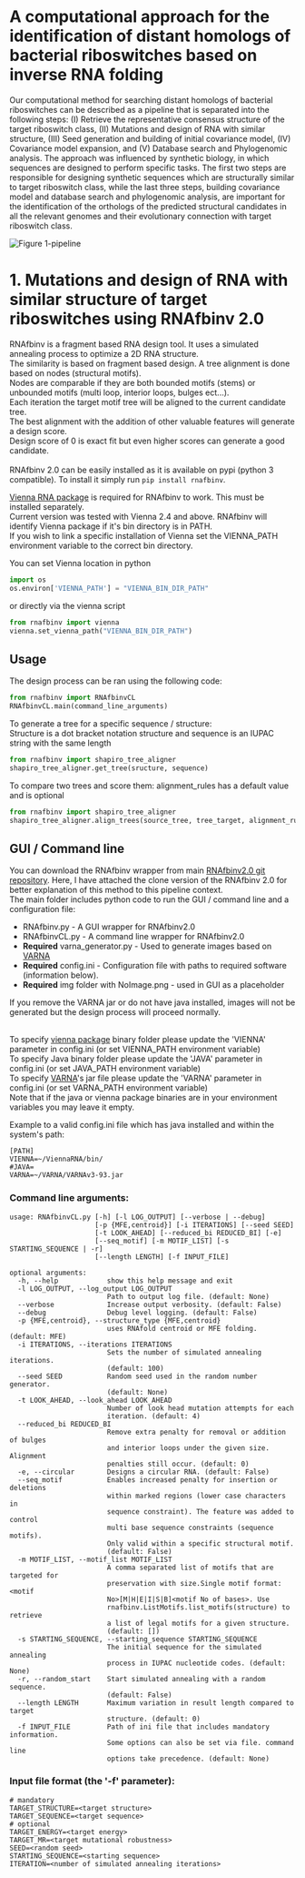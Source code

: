 # A computational approach for the identification of distant homologs of bacterial riboswitches based on inverse RNA folding
Our computational method for searching distant homologs of bacterial riboswitches can be described as a pipeline that is separated into the following steps: (I) Retrieve the representative consensus structure of the target riboswitch class, (II) Mutations and design of RNA with similar structure, (III) Seed generation and building of initial covariance model, (IV) Covariance model expansion, and (V) Database search and Phylogenomic analysis. The approach was influenced by synthetic biology, in which sequences are designed to perform specific tasks. The first two steps are responsible for designing synthetic sequences which are structurally similar to target riboswitch class, while the last three steps, building covariance model and database search and phylogenomic analysis, are important for the identification of the orthologs of the predicted structural candidates in all the relevant genomes and their evolutionary connection with target riboswitch class. 

![Figure 1-pipeline](https://user-images.githubusercontent.com/26137763/210639624-bea590b6-2b6a-4388-8a0c-69616f45fc6f.png)

# 1. Mutations and design of RNA with similar structure of target riboswitches using RNAfbinv 2.0

RNAfbinv is a fragment based RNA design tool. It uses a simulated annealing process to optimize a 2D RNA structure.<br/>
The similarity is based on fragment based design. A tree alignment is done based on nodes (structural motifs).<br/>
Nodes are comparable if they are both bounded motifs (stems) or unbounded motifs (multi loop, interior loops, bulges ect...).<br/>
Each iteration the target motif tree will be aligned to the current candidate tree.<br/>
The best alignment with the addition of other valuable features will generate a design score.<br/>
Design score of 0 is exact fit but even higher scores can generate a good candidate.<br/><br/>
RNAfbinv 2.0 can be easily installed as it is available on pypi (python 3 compatible). To install it simply run ```pip install rnafbinv```.

[Vienna RNA package](https://www.tbi.univie.ac.at/RNA/ "Vienna RNA home") is required for RNAfbinv to work. This must be installed separately.<br/>
Current version was tested with Vienna 2.4 and above. RNAfbinv will identify Vienna package if it's bin directory is in PATH.<br/>
If you wish to link a specific installation of Vienna set the VIENNA_PATH environment variable to the correct bin directory.

You can set Vienna location in python
```python
import os
os.environ['VIENNA_PATH'] = "VIENNA_BIN_DIR_PATH"
```

or directly via the vienna script
```python
from rnafbinv import vienna
vienna.set_vienna_path("VIENNA_BIN_DIR_PATH")
```

## Usage

The design process can be ran using the following code:
```python
from rnafbinv import RNAfbinvCL
RNAfbinvCL.main(command_line_arguments)
```

To generate a tree for a specific sequence / structure:<br/>
Structure is a dot bracket notation structure and sequence is an IUPAC string with the same length
```python
from rnafbinv import shapiro_tree_aligner
shapiro_tree_aligner.get_tree(sructure, sequence)
```

To compare two trees and score them:
alignment_rules has a default value and is optional
```python
from rnafbinv import shapiro_tree_aligner
shapiro_tree_aligner.align_trees(source_tree, tree_target, alignment_rules)
```

## GUI / Command line

You can download the RNAfbinv wrapper from main [RNAfbinv2.0 git repository](https://github.com/matandro/RNAsfbinv/). Here, I have attached the clone version of the RNAfbinv 2.0 for better explanation of this method to this pipeline context.<br/>
The main folder includes python code to run the GUI / command line and a configuration file:
* RNAfbinv.py - A GUI wrapper for RNAfbinv2.0
* RNAfbinvCL.py - A command line wrapper for RNAfbinv2.0
* **Required** varna_generator.py - Used to generate images based on [VARNA](http://varna.lri.fr/ "VARNA rna homepage")
* **Required** config.ini - Configuration file with paths to required software (information below).
* **Required** img folder with NoImage.png - used in GUI as a placeholder

If you remove the VARNA jar or do not have java installed, images will not be generated but the design process will proceed normally.<br/><br/>

To specify [vienna package](https://www.tbi.univie.ac.at/RNA/ "The ViennaRNA Package homepage") binary folder please update the 'VIENNA' parameter in config.ini (or set VIENNA_PATH environment variable)<br/>
To specify Java binary folder please update the 'JAVA' parameter in config.ini (or set JAVA_PATH environment variable)<br/>
To specify [VARNA](http://varna.lri.fr/ "VARNA rna homepage")'s jar file please update the 'VARNA' parameter in config.ini (or set VARNA_PATH environment variable)<br/>
Note that if the java or vienna package binaries are in your environment variables you may leave it empty.

Example to a valid config.ini file which has java installed and within the system's path:
```
[PATH]
VIENNA=~/ViennaRNA/bin/
#JAVA=
VARNA=~/VARNA/VARNAv3-93.jar
```

### Command line arguments:

```
usage: RNAfbinvCL.py [-h] [-l LOG_OUTPUT] [--verbose | --debug]
                     [-p {MFE,centroid}] [-i ITERATIONS] [--seed SEED]
                     [-t LOOK_AHEAD] [--reduced_bi REDUCED_BI] [-e]
                     [--seq_motif] [-m MOTIF_LIST] [-s STARTING_SEQUENCE | -r]
                     [--length LENGTH] [-f INPUT_FILE]

optional arguments:
  -h, --help            show this help message and exit
  -l LOG_OUTPUT, --log_output LOG_OUTPUT
                        Path to output log file. (default: None)
  --verbose             Increase output verbosity. (default: False)
  --debug               Debug level logging. (default: False)
  -p {MFE,centroid}, --structure_type {MFE,centroid}
                        uses RNAfold centroid or MFE folding. (default: MFE)
  -i ITERATIONS, --iterations ITERATIONS
                        Sets the number of simulated annealing iterations.
                        (default: 100)
  --seed SEED           Random seed used in the random number generator.
                        (default: None)
  -t LOOK_AHEAD, --look_ahead LOOK_AHEAD
                        Number of look head mutation attempts for each
                        iteration. (default: 4)
  --reduced_bi REDUCED_BI
                        Remove extra penalty for removal or addition of bulges
                        and interior loops under the given size. Alignment
                        penalties still occur. (default: 0)
  -e, --circular        Designs a circular RNA. (default: False)
  --seq_motif           Enables increased penalty for insertion or deletions
                        within marked regions (lower case characters in
                        sequence constraint). The feature was added to control
                        multi base sequence constraints (sequence motifs).
                        Only valid within a specific structural motif.
                        (default: False)
  -m MOTIF_LIST, --motif_list MOTIF_LIST
                        A comma separated list of motifs that are targeted for
                        preservation with size.Single motif format: <motif
                        No>[M|H|E|I|S|B]<motif No of bases>. Use
                        rnafbinv.ListMotifs.list_motifs(structure) to retrieve
                        a list of legal motifs for a given structure.
                        (default: [])
  -s STARTING_SEQUENCE, --starting_sequence STARTING_SEQUENCE
                        The initial sequence for the simulated annealing
                        process in IUPAC nucleotide codes. (default: None)
  -r, --random_start    Start simulated annealing with a random sequence.
                        (default: False)
  --length LENGTH       Maximum variation in result length compared to target
                        structure. (default: 0)
  -f INPUT_FILE         Path of ini file that includes mandatory information.
                        Some options can also be set via file. command line
                        options take precedence. (default: None)
```

### Input file format (the '-f' parameter):

```
# mandatory
TARGET_STRUCTURE=<target structure>
TARGET_SEQUENCE=<target sequence>
# optional
TARGET_ENERGY=<target energy>
TARGET_MR=<target mutational robustness>
SEED=<random seed>
STARTING_SEQUENCE=<starting sequence>
ITERATION=<number of simulated annealing iterations>
```



